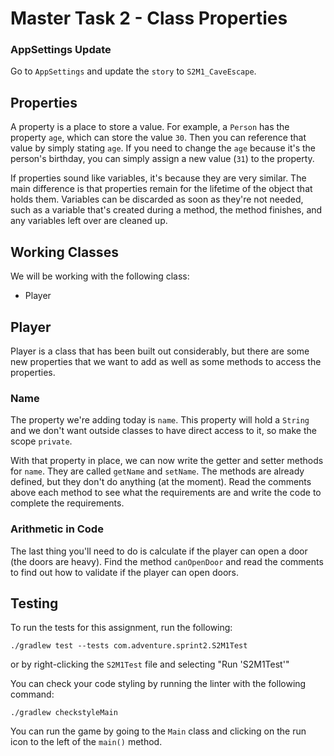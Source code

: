 # Master Task 2 - Class Properties

### AppSettings Update
Go to `AppSettings` and update the `story` to `S2M1_CaveEscape`.

## Properties
A property is a place to store a value. For example, a `Person` has the property `age`, which can store the value `30`. Then you can reference that value by simply stating `age`. If you need to change the `age` because it's the person's birthday, you can simply assign a new value (`31`) to the property. 

If properties sound like variables, it's because they are very similar. The main difference is that properties remain for the lifetime of the object that holds them. Variables can be discarded as soon as they're not needed, such as a variable that's created during a method, the method finishes, and any variables left over are cleaned up.

## Working Classes
We will be working with the following class:
- Player

## Player
Player is a class that has been built out considerably, but there are some new properties that we want to add as well as some methods to access the properties. 

### Name

The property we're adding today is `name`. This property will hold a `String` and we don't want outside classes to have direct access to it, so make the scope `private`. 

With that property in place, we can now write the getter and setter methods for `name`. They are called `getName` and `setName`. The methods are already defined, but they don't do anything (at the moment). Read the comments above each method to see what the requirements are and write the code to complete the requirements. 

### Arithmetic in Code
The last thing you'll need to do is calculate if the player can open a door (the doors are heavy). Find the method `canOpenDoor` and read the comments to find out how to validate if the player can open doors. 

## Testing
To run the tests for this assignment, run the following:

```./gradlew test --tests com.adventure.sprint2.S2M1Test```

or by right-clicking the `S2M1Test` file and selecting "Run 'S2M1Test'"

You can check your code styling by running the linter with the following command:

```./gradlew checkstyleMain```

You can run the game by going to the `Main` class and clicking on the run icon to the left of the `main()` method.
